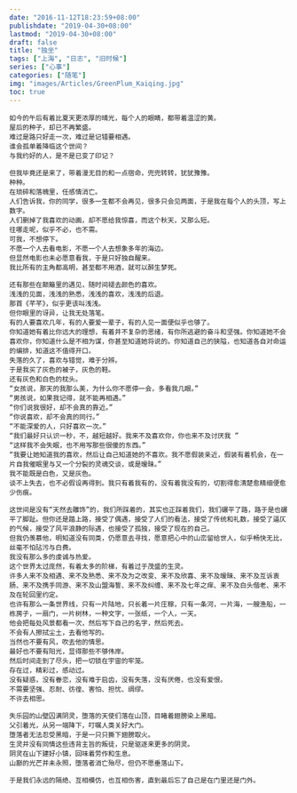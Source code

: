 ```yaml
---
date: "2016-11-12T18:23:59+08:00"
publishdate: "2019-04-30+08:00"
lastmod: "2019-04-30+08:00"
draft: false
title: "独坐"
tags: ["上海", "日志", "旧时候"]
series: ["心事"]
categories: ["随笔"]
img: "images/Articles/GreenPlum_Kaiqing.jpg"
toc: true
---
```


    如今的午后有着比夏天更浓厚的晴光，每个人的眼睛，都带着温涩的黄。
    屋后的种子，却已不再繁盛。
    难过是路只好走一次，难过是记错要相遇。 
    谁会孤单着降临这个世间？
    与我约好的人，是不是已变了印记？

    但我毕竟还是来了，带着漫无目的和一点宿命，兜兜转转，犹犹豫豫。
    种种。
    在琐碎和落魄里，任感情消亡。
    人们告诉我，你的同学，很多一生都不会再见，很多只会见两面，于是我在每个人的头顶，写上数字。
    人们删掉了我喜欢的动画，却不愿给我惊喜，而这个秋天，又那么短。
    往哪走呢，似乎不必，也不需。
    可我，不想停下。
    不愿一个人去看电影，不愿一个人去想象多年的海边。
    但显然电影也未必愿意看我，于是只好独自醒来。
    我比所有的主角都高明，甚至都不用酒，就可以醉生梦死。
    
    还有那些在颠簸里的遇见，随时间褪去颜色的喜欢。
    浅浅的见面，浅浅的熟悉，浅浅的喜欢，浅浅的后退。
    那首《芊芊》，似乎更该叫浅浅。
    但你眼里的讶异，让我无处落笔。
    有的人要喜欢几年，有的人要爱一辈子，有的人见一面便似乎也够了。
    你知道她有着比你远大的理想，有着并不复杂的思绪，有你所逃避的奋斗和坚强。你知道她不会喜欢你，你知道什么是不相为谋，你甚至知道她将说的。你知道自己的狭隘，也知道各自对命运的编排，知道这不值得开口。
    失落的久了，喜欢与错觉，难于分辨。
    于是我买了灰色的被子，灰色的鞋。
    还有灰色和白色的枕头。
    “女孩说，那天的我那么美，为什么你不愿停一会，多看我几眼。”
    “男孩说，如果我记得，就不能再相遇。”
    “你们说我很好，却不会真的靠近。”
    “你说喜欢，却不会真的同行。”
    “不能深爱的人，只好喜欢一次。” 
    “我们最好只认识一秒，不，越短越好。我来不及喜欢你，你也来不及讨厌我 ”
    “这样我不会失眠，也不用写那些很傻的东西。”
    “我要让她知道我的喜欢，然后让自己知道她的不喜欢。我不愿假装亲近，假装有着机会，在一片自我催眠里与又一个分裂的灵魂交谈，或是暧昧。” 
    我不能既是白色，又是灰色。
    谈不上失去，也不必假设再得到。我只有着我有的，没有着我没有的，切割得愈清楚愈精细便愈少伤痕。

    这世间是没有“天然去雕饰”的，我们所踩着的，其实也正踩着我们，我们碾平了路，路于是也碾平了脚趾。但你还是踏上路，接受了偶遇，接受了人们的看法，接受了传统和礼数，接受了逼仄的气候，接受了风平浪静的际遇，也接受了孤独，接受了现在的自己。
    但我仍羡慕他，明知道没有同类，仍愿意去寻找，愿意把心中的山峦留给世人，似乎畅快无比，丝毫不怕玷污与白费。
    我没有那么多的虔诚与热爱。
    这个世界太过庞然，有着太多的阶梯，有着过于茂盛的生灵。
    许多人来不及相遇、来不及熟悉、来不及为之改变、来不及欣喜、来不及暧昧、来不及互诉衷肠、来不及携手同游、来不及山盟海誓、来不及纠缠、来不及七年之痒、来不及白头偕老、来不及在轮回里约定。
    也许有那么一条世界线，只有一片陆地，只长着一片庄稼，只有一条河，一片海，一艘渔船，一栋房子，一扇门，一片树林，一种文字，一张纸，一个人，一天。
    他会把每处风景都看一次，然后写下自己的名字，然后死去。
    不会有人擦拭尘土，去看他写的。
    当然也不要有风，吹去他的情思。
    最好也不要有阳光，显得那些不够伟岸。
    然后时间走到了尽头，把一切锁在宇宙的牢笼。
    存在过，精彩过，感动过。
    没有疑惑，没有眷恋，没有难于启齿，没有失落，没有厌倦，也没有爱恨。
    不需要坚强、忍耐、彷徨、害怕、担忧、绸缪。
    不许去相思。
     
    失乐园的山壁囚满阴灵，堕落的天使们落在山顶，目睹着翅膀染上黑暗。
    父引着光，从另一端降下，叮嘱人类关好大门。
    堕落者无法忍受黑暗，于是一只只撕下翅膀取火。
    生灵并没有同情这些违背主旨的叛徒，只是驱逐来更多的阴灵。
    阴灵在山下建好小镇，回味着劳作和生息。
    山巅的光芒并未永照，堕落者消亡殆尽，但仍不愿垂落山下。
     
    于是我们永远的隔绝、互相模仿，也互相伤害，直到最后忘了自己是在门里还是门外。 